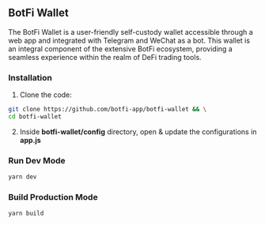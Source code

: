 ## BotFi Wallet
The BotFi Wallet is a user-friendly self-custody wallet accessible through a web app and integrated with Telegram and WeChat as a bot. This wallet is an integral component of the extensive BotFi ecosystem, providing a seamless experience within the realm of DeFi trading tools.

### Installation

 1. Clone the code:
```sh 
git clone https://github.com/botfi-app/botfi-wallet && \
cd botfi-wallet
```
2. Inside **botfi-wallet/config** directory, open & update the configurations in **app.js**

### Run Dev Mode
```sh 
yarn dev
```

### Build Production Mode
```sh 
yarn build
```

